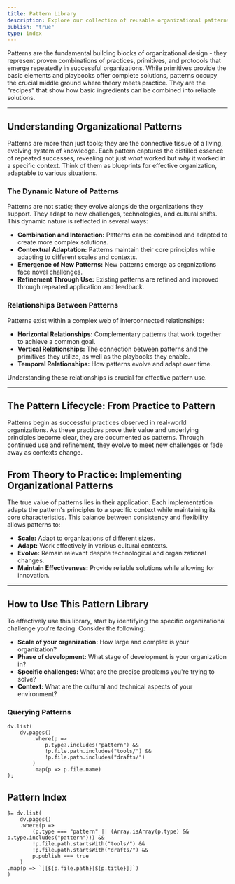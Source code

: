 ```yaml
---
title: Pattern Library
description: Explore our collection of reusable organizational patterns
publish: "true"
type: index
---
```


Patterns are the fundamental building blocks of organizational design - they represent proven combinations of practices, primitives, and protocols that emerge repeatedly in successful organizations. While primitives provide the basic elements and playbooks offer complete solutions, patterns occupy the crucial middle ground where theory meets practice. They are the "recipes" that show how basic ingredients can be combined into reliable solutions.

---

## Understanding Organizational Patterns

Patterns are more than just tools; they are the connective tissue of a living, evolving system of knowledge. Each pattern captures the distilled essence of repeated successes, revealing not just *what* worked but *why* it worked in a specific context.  Think of them as blueprints for effective organization, adaptable to various situations.


### The Dynamic Nature of Patterns

Patterns are not static; they evolve alongside the organizations they support. They adapt to new challenges, technologies, and cultural shifts.  This dynamic nature is reflected in several ways:

* **Combination and Interaction:** Patterns can be combined and adapted to create more complex solutions.
* **Contextual Adaptation:**  Patterns maintain their core principles while adapting to different scales and contexts.
* **Emergence of New Patterns:**  New patterns emerge as organizations face novel challenges.
* **Refinement Through Use:** Existing patterns are refined and improved through repeated application and feedback.


### Relationships Between Patterns

Patterns exist within a complex web of interconnected relationships:

* **Horizontal Relationships:** Complementary patterns that work together to achieve a common goal.
* **Vertical Relationships:** The connection between patterns and the primitives they utilize, as well as the playbooks they enable.
* **Temporal Relationships:** How patterns evolve and adapt over time.

Understanding these relationships is crucial for effective pattern use.

---

## The Pattern Lifecycle: From Practice to Pattern

Patterns begin as successful practices observed in real-world organizations. As these practices prove their value and underlying principles become clear, they are documented as patterns. Through continued use and refinement, they evolve to meet new challenges or fade away as contexts change.


## From Theory to Practice: Implementing Organizational Patterns

The true value of patterns lies in their application. Each implementation adapts the pattern's principles to a specific context while maintaining its core characteristics. This balance between consistency and flexibility allows patterns to:

* **Scale:**  Adapt to organizations of different sizes.
* **Adapt:**  Work effectively in various cultural contexts.
* **Evolve:**  Remain relevant despite technological and organizational changes.
* **Maintain Effectiveness:**  Provide reliable solutions while allowing for innovation.

---

## How to Use This Pattern Library

To effectively use this library, start by identifying the specific organizational challenge you're facing.  Consider the following:

* **Scale of your organization:**  How large and complex is your organization?
* **Phase of development:** What stage of development is your organization in?
* **Specific challenges:** What are the precise problems you're trying to solve?
* **Context:** What are the cultural and technical aspects of your environment?

### Querying Patterns

```dataviewjs
dv.list(
    dv.pages()
        .where(p => 
            p.type?.includes("pattern") &&
            !p.file.path.includes("tools/") &&
            !p.file.path.includes("drafts/")
        )
        .map(p => p.file.name)
);
```

## Pattern Index

```dataviewjs
$= dv.list(
    dv.pages()
    .where(p => 
        (p.type === "pattern" || (Array.isArray(p.type) && p.type.includes("pattern"))) &&
        !p.file.path.startsWith("tools/") &&
        !p.file.path.startsWith("drafts/") &&
        p.publish === true
    )
.map(p => `[[${p.file.path}|${p.title}]]`)
)
```